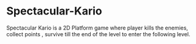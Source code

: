# Spectacular-Kario
Spectacular Kario is a 2D Platform game where player kills the enemies, collect points , survive till the end of the level to enter the following level. 
